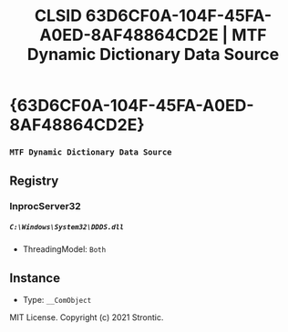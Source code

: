 ﻿---
title: "CLSID 63D6CF0A-104F-45FA-A0ED-8AF48864CD2E | MTF Dynamic Dictionary Data Source"
excerpt: What is COM-Object CLSID 63D6CF0A-104F-45FA-A0ED-8AF48864CD2E?
---

# {63D6CF0A-104F-45FA-A0ED-8AF48864CD2E}

### `MTF Dynamic Dictionary Data Source`

## Registry


### InprocServer32

##### `C:\Windows\System32\DDDS.dll`
* ThreadingModel: `Both`

## Instance

* Type: `__ComObject`

MIT License. Copyright (c) 2021 Strontic.


